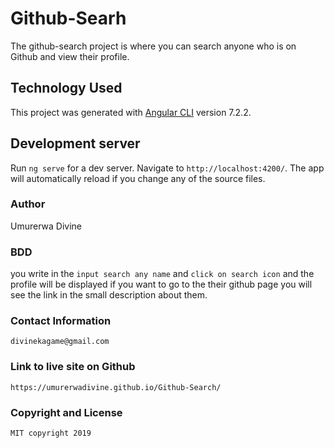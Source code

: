 # Github-Searh

The github-search project is where you can search anyone who is on Github and view their profile.

## Technology Used

This project was generated with [Angular CLI](https://github.com/angular/angular-cli) version 7.2.2.

## Development server

Run `ng serve` for a dev server. Navigate to `http://localhost:4200/`. The app will automatically reload if you change any of the source files.


### Author 

Umurerwa Divine

### BDD
you write in the `input search any name` and `click on search icon` and the profile will be displayed
if you want to go to the their github page you will see the link in the small description about them. 

### Contact Information
```
divinekagame@gmail.com
```
### Link to live site on Github
```
https://umurerwadivine.github.io/Github-Search/
```

### Copyright and License
```
MIT copyright 2019
